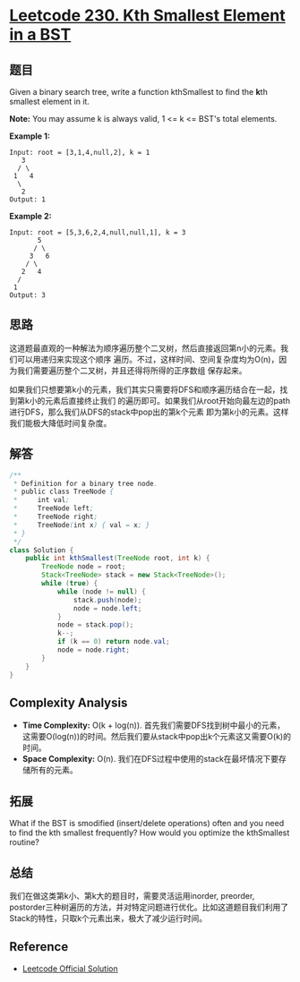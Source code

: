 # [Leetcode 230. Kth Smallest Element in a BST](https://leetcode.com/problems/kth-smallest-element-in-a-bst)

## 题目

Given a binary search tree, write a function kthSmallest to find the **k**th smallest element in it.

**Note:**
You may assume k is always valid, 1 <= k <= BST's total elements. 

**Example 1:**
```
Input: root = [3,1,4,null,2], k = 1
   3
  / \
 1   4
  \
   2
Output: 1
```
**Example 2:**
```
Input: root = [5,3,6,2,4,null,null,1], k = 3
       5
      / \
     3   6
    / \
   2   4
  /
 1
Output: 3
```

## 思路

这道题最直观的一种解法为顺序遍历整个二叉树，然后直接返回第n小的元素。我们可以用递归来实现这个顺序
遍历。不过，这样时间、空间复杂度均为O(n)，因为我们需要遍历整个二叉树，并且还得将所得的正序数组
保存起来。

如果我们只想要第k小的元素，我们其实只需要将DFS和顺序遍历结合在一起，找到第k小的元素后直接终止我们
的遍历即可。如果我们从root开始向最左边的path进行DFS，那么我们从DFS的stack中pop出的第k个元素
即为第k小的元素。这样我们能极大降低时间复杂度。

## 解答
```java
/**
 * Definition for a binary tree node.
 * public class TreeNode {
 *     int val;
 *     TreeNode left;
 *     TreeNode right;
 *     TreeNode(int x) { val = x; }
 * }
 */
class Solution {
    public int kthSmallest(TreeNode root, int k) {
        TreeNode node = root;
        Stack<TreeNode> stack = new Stack<TreeNode>();
        while (true) {
            while (node != null) {
                stack.push(node);
                node = node.left;
            }
            node = stack.pop();
            k--;
            if (k == 0) return node.val;
            node = node.right;
        }
    }
}
```

## Complexity Analysis

- **Time Complexity:** O(k + log(n)). 首先我们需要DFS找到树中最小的元素，这需要O(log(n))的时间。然后我们要从stack中pop出k个元素这又需要O(k)的时间。
- **Space Complexity:** O(n). 我们在DFS过程中使用的stack在最坏情况下要存储所有的元素。

## 拓展

What if the BST is smodified (insert/delete operations) often and you need to find the kth smallest frequently? 
How would you optimize the kthSmallest routine?

## 总结

我们在做这类第k小、第k大的题目时，需要灵活运用inorder, preorder, postorder三种树遍历的方法，并对特定问题进行优化。比如这道题目我们利用了
Stack的特性，只取k个元素出来，极大了减少运行时间。

## Reference

- [Leetcode Official Solution](https://leetcode.com/problems/kth-smallest-element-in-a-bst/solution/)